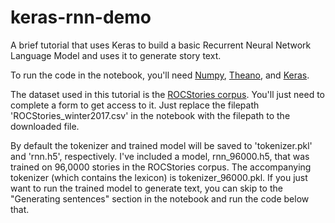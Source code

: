 # keras-rnn-demo
A brief tutorial that uses Keras to build a basic Recurrent Neural Network Language Model and uses it to generate story text.

To run the code in the notebook, you'll need [Numpy](http://www.numpy.org/), [Theano](http://deeplearning.net/software/theano/), and [Keras](https://keras.io/).

The dataset used in this tutorial is the [ROCStories corpus](http://cs.rochester.edu/nlp/rocstories/). You'll just need to complete a form to get access to it. Just replace the filepath 'ROCStories_winter2017.csv' in the notebook with the filepath to the downloaded file.

By default the tokenizer and trained model will be saved to 'tokenizer.pkl' and 'rnn.h5', respectively. I've included a model, rnn_96000.h5, that was trained on 96,0000 stories in the ROCStories corpus. The accompanying tokenizer (which contains the lexicon) is tokenizer_96000.pkl. If you just want to run the trained model to generate text, you can skip to the "Generating sentences" section in the notebook and run the code below that. 
